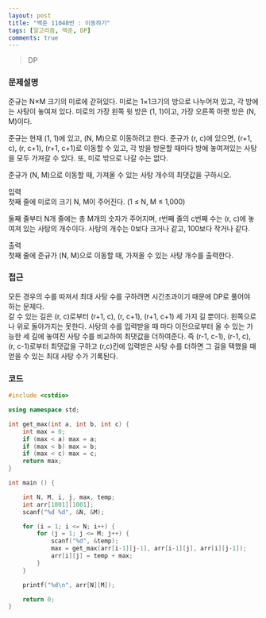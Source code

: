 ```yaml
---
layout: post
title: "백준 11048번 : 이동하기"
tags: [알고리즘, 백준, DP]
comments: true
---
```


> DP  

### 문제설명  
준규는 N×M 크기의 미로에 갇혀있다. 미로는 1×1크기의 방으로 나누어져 있고, 각 방에는 사탕이 놓여져 있다. 미로의 가장 왼쪽 윗 방은 (1, 1)이고, 가장 오른쪽 아랫 방은 (N, M)이다.  

준규는 현재 (1, 1)에 있고, (N, M)으로 이동하려고 한다. 준규가 (r, c)에 있으면, (r+1, c), (r, c+1), (r+1, c+1)로 이동할 수 있고, 각 방을 방문할 때마다 방에 놓여져있는 사탕을 모두 가져갈 수 있다. 또, 미로 밖으로 나갈 수는 없다.  

준규가 (N, M)으로 이동할 때, 가져올 수 있는 사탕 개수의 최댓값을 구하시오.  

입력  
첫째 줄에 미로의 크기 N, M이 주어진다. (1 ≤ N, M ≤ 1,000)  

둘째 줄부터 N개 줄에는 총 M개의 숫자가 주어지며, r번째 줄의 c번째 수는 (r, c)에 놓여져 있는 사탕의 개수이다. 사탕의 개수는 0보다 크거나 같고, 100보다 작거나 같다.  

출력  
첫째 줄에 준규가 (N, M)으로 이동할 때, 가져올 수 있는 사탕 개수를 출력한다.  

### 접근  
모든 경우의 수를 따져서 최대 사탕 수를 구하려면 시간초과이기 때문에 DP로 풀어야 하는 문제다.  
갈 수 있는 길은 (r, c)로부터 (r+1, c), (r, c+1), (r+1, c+1) 세 가지 길 뿐이다. 왼쪽으로나 위로 돌아가지는 못한다. 사탕의 수를 입력받을 때 마다 이전으로부터 올 수 있는 가능한 세 길에 놓여진 사탕 수를 비교하여 최댓값을 더하여준다. 즉 (r-1, c-1), (r-1, c), (r, c-1)로부터 최댓값을 구하고 (r,c)칸에 입력받은 사탕 수를 더하면 그 길을 택했을 때 얻을 수 있는 최대 사탕 수가 기록된다.  

### 코드  
~~~c++
#include <cstdio>

using namespace std;

int get_max(int a, int b, int c) {
    int max = 0;
    if (max < a) max = a;
    if (max < b) max = b;
    if (max < c) max = c;
    return max;
}

int main () {

    int N, M, i, j, max, temp;
    int arr[1001][1001];
    scanf("%d %d", &N, &M);

    for (i = 1; i <= N; i++) {
        for (j = 1; j <= M; j++) {
            scanf("%d", &temp);
            max = get_max(arr[i-1][j-1], arr[i-1][j], arr[i][j-1]);
            arr[i][j] = temp + max;
        }
    }

    printf("%d\n", arr[N][M]);

    return 0;
}
~~~